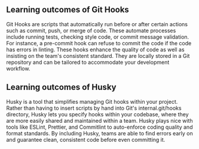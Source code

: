## Learning outcomes of Git Hooks
<p>Git Hooks are scripts that automatically run before or after certain actions such as commit, push, or merge of code. These automate processes include running tests, checking style code, or commit message validation. For instance, a pre-commit hook can refuse to commit the code if the code has errors in linting. These hooks enhance the quality of code as well as insisting on the team's consistent standard. They are locally stored in a Git repository and can be tailored to accommodate your development workflow.</p>

## Learning outcomes of Husky
<p>Husky is a tool that simplifies managing Git hooks within your project. Rather than having to insert scripts by hand into Git's internal.git/hooks directory, Husky lets you specify hooks within your codebase, where they are more easily shared and maintained within a team. Husky plays nice with tools like ESLint, Prettier, and Commitlint to auto-enforce coding quality and format standards. By including Husky, teams are able to find errors early on and guarantee clean, consistent code before even committing it.</p